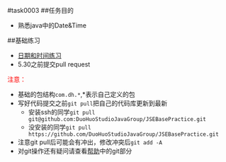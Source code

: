 #task0003
##任务目的
* 熟悉java中的Date&Time

##基础练习
* [日期和时间练习](http://www.tutorialspoint.com/javaexamples/java_date_time.htm)
* 5.30之前提交pull request

<span style="color:red;">注意：</span>
* 基础的包结构`com.dh.*`,*表示自己定义的包
* 写好代码提交之前`git pull`把自己的代码库更新到最新
	* 安装ssh的同学`git pull git@github.com:DuoHuoStudioJavaGroup/JSEBasePractice.git`
	* 没安装的同学`git pull https://github.com/DuoHuoStudioJavaGroup/JSEBasePractice.git`
* 注意git pull后可能会有冲出，修改冲突后`git add -A`
* 对git操作还有疑问请查看[帮助](https://github.com/DuoHuoStudioJavaGroup/JavaResources#git学习资料)中的git部分
